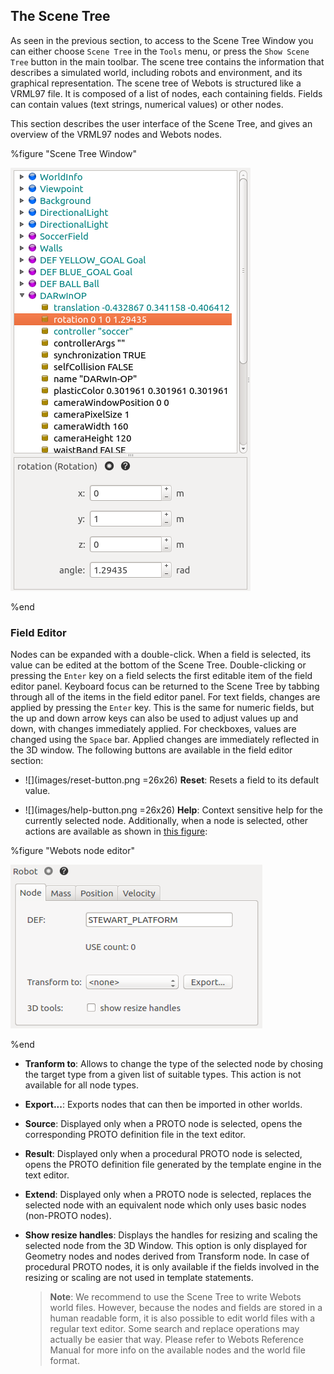 ## The Scene Tree

As seen in the previous section, to access to the Scene Tree Window you can either choose `Scene Tree` in the `Tools` menu, or press the `Show Scene Tree` button in the main toolbar.
The scene tree contains the information that describes a simulated world, including robots and environment, and its graphical representation.
The scene tree of Webots is structured like a VRML97 file.
It is composed of a list of nodes, each containing fields.
Fields can contain values (text strings, numerical values) or other nodes.

This section describes the user interface of the Scene Tree, and gives an overview of the VRML97 nodes and Webots nodes.

%figure "Scene Tree Window"

![scene_tree1.png](images/scene_tree1.png)

%end

### Field Editor

Nodes can be expanded with a double-click.
When a field is selected, its value can be edited at the bottom of the Scene Tree.
Double-clicking or pressing the `Enter` key on a field selects the first editable item of the field editor panel.
Keyboard focus can be returned to the Scene Tree by tabbing through all of the items in the field editor panel.
For text fields, changes are applied by pressing the `Enter` key.
This is the same for numeric fields, but the up and down arrow keys can also be used to adjust values up and down, with changes immediately applied.
For checkboxes, values are changed using the `Space` bar.
Applied changes are immediately reflected in the 3D window.
The following buttons are available in the field editor section:

- ![](images/reset-button.png =26x26) **Reset**: Resets a field to its default value.

- ![](images/help-button.png =26x26) **Help**: Context sensitive help for the currently selected node.
Additionally, when a node is selected, other actions are available as shown in [this figure](#webots-node-editor):

%figure "Webots node editor"

![field_editor.png](images/field_editor.png)

%end

- **Tranform to**: Allows to change the type of the selected node by chosing the target type from a given list of suitable types.
This action is not available for all node types.

- **Export...**: Exports nodes that can then be imported in other worlds.

- **Source**: Displayed only when a PROTO node is selected, opens the corresponding PROTO definition file in the text editor.

- **Result**: Displayed only when a procedural PROTO node is selected, opens the PROTO definition file generated by the template engine in the text editor.

- **Extend**: Displayed only when a PROTO node is selected, replaces the selected node with an equivalent node which only uses basic nodes (non-PROTO nodes).

- **Show resize handles**: Displays the handles for resizing and scaling the selected node from the 3D Window.
This option is only displayed for Geometry nodes and nodes derived from Transform node.
In case of procedural PROTO nodes, it is only available if the fields involved in the resizing or scaling are not used in template statements.

    > **Note**:
We recommend to use the Scene Tree to write Webots world files. However, because
the nodes and fields are stored in a human readable form, it is also possible to
edit world files with a regular text editor. Some search and replace operations
may actually be easier that way. Please refer to Webots Reference Manual for
more info on the available nodes and the world file format.

